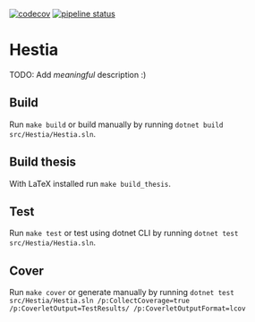 [![codecov](https://codecov.io/gl/marczinusd/hestia/branch/master/graph/badge.svg?token=h6C3x4EsIe)](https://codecov.io/gl/marczinusd/hestia)
[![pipeline status](https://gitlab.com/marczinusd/hestia/badges/master/pipeline.svg)](https://gitlab.com/marczinusd/hestia/commits/master)

# Hestia

TODO: Add _meaningful_ description :)

## Build

Run `make build` or build manually by running `dotnet build src/Hestia/Hestia.sln`.

## Build thesis

With LaTeX installed run `make build_thesis`.

## Test

Run `make test` or test using dotnet CLI by running `dotnet test src/Hestia/Hestia.sln`.

## Cover

Run `make cover` or generate manually by running `dotnet test src/Hestia/Hestia.sln /p:CollectCoverage=true /p:CoverletOutput=TestResults/ /p:CoverletOutputFormat=lcov`
